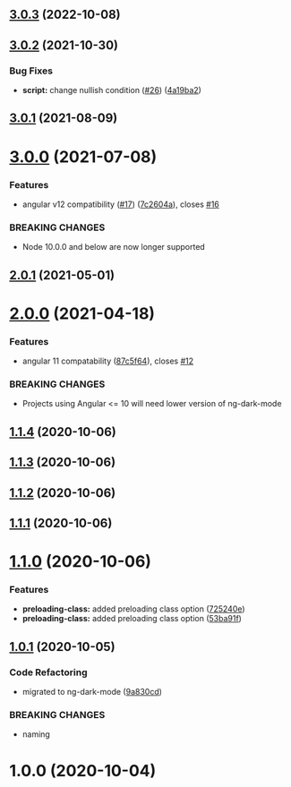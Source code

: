 ## [3.0.3](https://github.com/talohana/ng-dark-mode/compare/v3.0.2...v3.0.3) (2022-10-08)

## [3.0.2](https://github.com/talohana/ng-dark-mode/compare/v3.0.1...v3.0.2) (2021-10-30)


### Bug Fixes

* **script:** change nullish condition ([#26](https://github.com/talohana/ng-dark-mode/issues/26)) ([4a19ba2](https://github.com/talohana/ng-dark-mode/commit/4a19ba20c6baa92557c8ff435c4c13906affa519))

## [3.0.1](https://github.com/talohana/ng-dark-mode/compare/v3.0.0...v3.0.1) (2021-08-09)

# [3.0.0](https://github.com/talohana/ng-dark-mode/compare/v2.0.1...v3.0.0) (2021-07-08)


### Features

* angular v12 compatibility ([#17](https://github.com/talohana/ng-dark-mode/issues/17)) ([7c2604a](https://github.com/talohana/ng-dark-mode/commit/7c2604ac6d74c8c85cac5eb937c4d32fe1ddb5d6)), closes [#16](https://github.com/talohana/ng-dark-mode/issues/16)


### BREAKING CHANGES

* Node 10.0.0 and below are now longer supported

## [2.0.1](https://github.com/talohana/ng-dark-mode/compare/v2.0.0...v2.0.1) (2021-05-01)

# [2.0.0](https://github.com/talohana/ng-dark-mode/compare/v1.1.4...v2.0.0) (2021-04-18)


### Features

* angular 11 compatability ([87c5f64](https://github.com/talohana/ng-dark-mode/commit/87c5f643e87dcca1ee9a59038e7bc85a2677f582)), closes [#12](https://github.com/talohana/ng-dark-mode/issues/12)


### BREAKING CHANGES

* Projects using Angular <= 10 will need lower version of ng-dark-mode

## [1.1.4](https://github.com/talohana/ng-dark-mode/compare/v1.1.3...v1.1.4) (2020-10-06)

## [1.1.3](https://github.com/talohana/ng-dark-mode/compare/v1.1.2...v1.1.3) (2020-10-06)

## [1.1.2](https://github.com/talohana/ng-dark-mode/compare/v1.1.1...v1.1.2) (2020-10-06)

## [1.1.1](https://github.com/talohana/ng-dark-mode/compare/v1.1.0...v1.1.1) (2020-10-06)

# [1.1.0](https://github.com/talohana/ng-dark-mode/compare/v1.0.1...v1.1.0) (2020-10-06)


### Features

* **preloading-class:** added preloading class option ([725240e](https://github.com/talohana/ng-dark-mode/commit/725240e6260c7cc15ed94daf5d5246ae25b31788))
* **preloading-class:** added preloading class option ([53ba91f](https://github.com/talohana/ng-dark-mode/commit/53ba91f702929a19363a5ca66df2a82efb8b3f5f))

## [1.0.1](https://github.com/talohana/ng-dark-mode/compare/v1.0.0...v1.0.1) (2020-10-05)


### Code Refactoring

* migrated to ng-dark-mode ([9a830cd](https://github.com/talohana/ng-dark-mode/commit/9a830cdf6806ad41a44e7eac2d4fddbc16aa2c64))


### BREAKING CHANGES

* naming

# 1.0.0 (2020-10-04)
